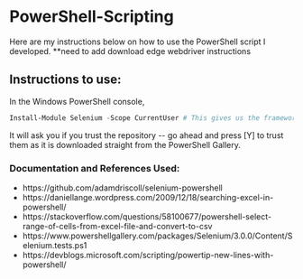 # PowerShell-Scripting
Here are my instructions below on how to use the PowerShell script I developed.
**need to add download edge webdriver instructions
## Instructions to use:
In the Windows PowerShell console, 
```powershell
Install-Module Selenium -Scope CurrentUser # This gives us the framework that allows us to manipulate the web browser.
```
It will ask you if you trust the repository -- go ahead and press [Y] to trust them as it is downloaded straight from the PowerShell Gallery.

### Documentation and References Used:
<ul>
  <li> https://github.com/adamdriscoll/selenium-powershell </li>
  <li> https://daniellange.wordpress.com/2009/12/18/searching-excel-in-powershell/ </li>
  <li> https://stackoverflow.com/questions/58100677/powershell-select-range-of-cells-from-excel-file-and-convert-to-csv </li>
  <li> https://www.powershellgallery.com/packages/Selenium/3.0.0/Content/Selenium.tests.ps1 </li>
  <li> https://devblogs.microsoft.com/scripting/powertip-new-lines-with-powershell/ </li>
</ul>
